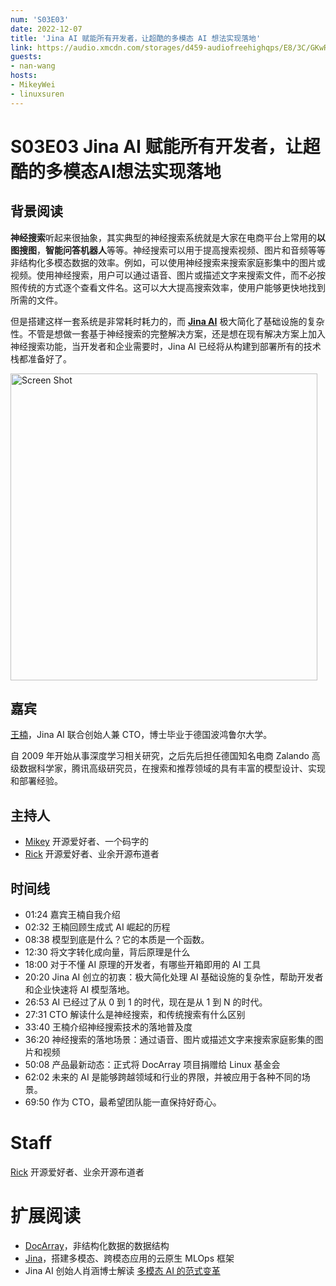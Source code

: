 ```yaml
---
num: 'S03E03'
date: 2022-12-07
title: 'Jina AI 赋能所有开发者，让超酷的多模态 AI 想法实现落地'
link: https://audio.xmcdn.com/storages/d459-audiofreehighqps/E8/3C/GKwRIJIHZgHPAgy2xgHdWLzb.m4a
guests:
- nan-wang
hosts:
- MikeyWei
- linuxsuren
---
```


# S03E03 Jina AI 赋能所有开发者，让超酷的多模态AI想法实现落地

## 背景阅读

**神经搜索**听起来很抽象，其实典型的神经搜索系统就是大家在电商平台上常用的**以图搜图**，**智能问答机器人**等等。神经搜索可以用于提高搜索视频、图片和音频等等非结构化多模态数据的效率。例如，可以使用神经搜索来搜索家庭影集中的图片或视频。使用神经搜索，用户可以通过语音、图片或描述文字来搜索文件，而不必按照传统的方式逐个查看文件名。这可以大大提高搜索效率，使用户能够更快地找到所需的文件。

但是搭建这样一套系统是非常耗时耗力的，而 **[Jina AI](https://jina.ai)** 极大简化了基础设施的复杂性。不管是想做一套基于神经搜索的完整解决方案，还是想在现有解决方案上加入神经搜索功能，当开发者和企业需要时，Jina AI 已经将从构建到部署所有的技术栈都准备好了。

<img width="491" alt="Screen Shot" src="https://user-images.githubusercontent.com/55871322/206106110-785910a5-0703-46b9-a98e-2f0b2532b41c.png">

## 嘉宾

[王楠](https://github.com/nan-wang)，Jina AI 联合创始人兼 CTO，博士毕业于德国波鸿鲁尔大学。

自 2009 年开始从事深度学习相关研究，之后先后担任德国知名电商 Zalando 高级数据科学家，腾讯高级研究员，在搜索和推荐领域的具有丰富的模型设计、实现和部署经验。

## 主持人

- [Mikey](https://github.com/MikeyWei) 开源爱好者、一个码字的
- [Rick](https://github.com/linuxsuren) 开源爱好者、业余开源布道者

## 时间线

* 01:24 嘉宾王楠自我介绍
* 02:32 王楠回顾生成式 AI 崛起的历程
* 08:38 模型到底是什么？它的本质是一个函数。
* 12:30 将文字转化成向量，背后原理是什么
* 18:00 对于不懂 AI 原理的开发者，有哪些开箱即用的 AI 工具
* 20:20  Jina AI 创立的初衷：极大简化处理 AI 基础设施的复杂性，帮助开发者和企业快速将 AI 模型落地。
* 26:53  AI 已经过了从 0 到 1 的时代，现在是从 1 到 N 的时代。
* 27:31 CTO 解读什么是神经搜索，和传统搜索有什么区别
* 33:40 王楠介绍神经搜索技术的落地普及度
* 36:20 神经搜索的落地场景：通过语音、图片或描述文字来搜索家庭影集的图片和视频
* 50:08 产品最新动态：正式将 DocArray 项目捐赠给 Linux 基金会
* 62:02 未来的 AI 是能够跨越领域和行业的界限，并被应用于各种不同的场景。
* 69:50 作为 CTO，最希望团队能一直保持好奇心。

# Staff

[Rick](https://github.com/linuxsuren) 开源爱好者、业余开源布道者

# 扩展阅读

* [DocArray](https://github.com/docarray/docarray)，非结构化数据的数据结构
* [Jina](get.jina.ai)，搭建多模态、跨模态应用的云原生 MLOps 框架
* Jina AI 创始人肖涵博士解读 [多模态 AI 的范式变革](https://jina.ai/news/paradigm-shift-towards-multimodal-ai/)
